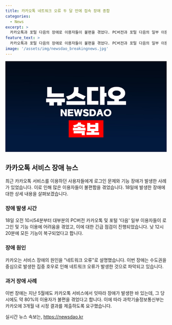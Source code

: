 ```yaml
---
title: 카카오톡 네트워크 오류 두 달 만에 접속 장애 종합
categories:
  - News
excerpt: >
  카카오톡과 포털 다음의 장애로 이용자들이 불편을 겪었다. PC버전과 포털 다음의 일부 이용자에게 로그인 등이 원활하지 않았고, 이날 오전 10시54분부터 낮 12시20분까지 장애 발생. 카카오는 네트워크 오류로 밝히며, 수도권 집중 호우와 먹통 사태가 혼란을 가중시켰다. 카카오톡 서비스에서 6월과 5월에도 장애가 발생한 것은 두 달 만인데, 과학기술정보통신부의 시정 요구에 대한 응답이 관심을 끈다.
feature_text: >
  카카오톡과 포털 다음의 장애로 이용자들이 불편을 겪었다. PC버전과 포털 다음의 일부 이용자에게 로그인 등이 원활하지 않았고, 이날 오전 10시54분부터 낮 12시20분까지 장애 발생. 카카오는 네트워크 오류로 밝히며, 수도권 집중 호우와 먹통 사태가 혼란을 가중시켰다. 카카오톡 서비스에서 6월과 5월에도 장애가 발생한 것은 두 달 만인데, 과학기술정보통신부의 시정 요구에 대한 응답이 관심을 끈다.
image: '/assets/img/newsdao_breakingnews.jpg'
---
```


<p><img src="/assets/img/newsdao_breakingnews.jpg" alt="pcversion 속보" /></p>

<h2 data-ke-size="size26">카카오톡 서비스 장애 뉴스</h2>

<p data-ke-size="size16">최근 카카오톡 서비스를 이용하던 사용자들에게 로그인 문제와 기능 장애가 발생한 사례가 있었습니다. 이로 인해 많은 이용자들이 불편함을 겪었습니다. 18일에 발생한 장애에 대한 상세 내용을 살펴보겠습니다.</p>

<h3>장애 발생 시간</h3>

<p data-ke-size="size16">18일 오전 10시54분부터 대부분의 PC버전 카카오톡 및 포털 '다음' 일부 이용자들이 로그인 및 기능 이용에 어려움을 겪었고, 이에 대한 긴급 점검이 진행되었습니다. 낮 12시20분에 모든 기능이 복구되었다고 합니다.</p>

<h3>장애 원인</h3>

<p data-ke-size="size16">카카오는 서비스 장애의 원인을 "네트워크 오류"로 설명했습니다. 이번 장애는 수도권을 중심으로 발생한 집중 호우로 인해 네트워크 오류가 발생한 것으로 파악되고 있습니다.</p>

<h3>과거 장애 사례</h3>

<p data-ke-size="size16">이번 장애는 지난 5월에도 카카오톡 서비스에서 잇따라 장애가 발생한 바 있는데, 그 당시에도 약 80%의 이용자가 불편을 겪었다고 합니다. 이에 따라 과학기술정보통신부는 카카오에 3개월 내 시정 결과를 제출하도록 요구했습니다.</p>
실시간 뉴스 속보는, <a href="https://newsdao.kr" rel="dofollow">https://newsdao.kr</a>


